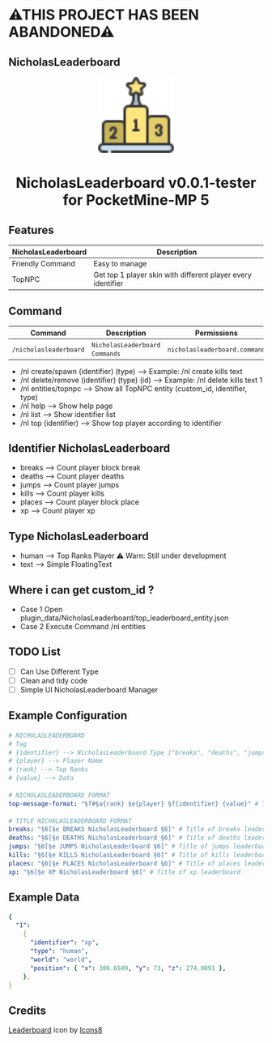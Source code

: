 <h1>⚠THIS PROJECT HAS BEEN ABANDONED⚠</h1>

## NicholasLeaderboard

<center><img src='leaderboard.png' width=150 height=150</img></center>

<h1 align="center"><b>NicholasLeaderboard v0.0.1-tester</b> for PocketMine-MP <b>5</b></h1>

## Features

| NicholasLeaderboard | Description                                                  |
| ------------------- | ------------------------------------------------------------ |
| Friendly Command    | Easy to manage                                               |
| TopNPC              | Get top 1 player skin with different player every identifier |

## Command

| Command                | Description                    | Permissions                   | Aliases |
| ---------------------- | ------------------------------ | ----------------------------- | ------- |
| `/nicholasleaderboard` | `NicholasLeaderboard Commands` | `nicholasleaderboard.command` | `/nl`   |

- /nl create/spawn (identifier) (type) --> Example: /nl create kills text
- /nl delete/remove (identifier) (type) (id) --> Example: /nl delete kills text 1
- /nl entities/topnpc --> Show all TopNPC entity (custom_id, identifier, type)
- /nl help --> Show help page
- /nl list --> Show identifier list
- /nl top (identifier) --> Show top player according to identifier

## Identifier NicholasLeaderboard

- breaks --> Count player block break
- deaths --> Count player deaths
- jumps --> Count player jumps
- kills --> Count player kills
- places --> Count player block place
- xp --> Count player xp

## Type NicholasLeaderboard

- human --> Top Ranks Player ⚠️ Warn: Still under development
- text --> Simple FloatingText

## Where i can get custom_id ?

- Case 1 Open plugin_data/NicholasLeaderboard/top_leaderboard_entity.json
- Case 2 Execute Command /nl entities

## TODO List

- [ ] Can Use Different Type
- [ ] Clean and tidy code
- [ ] Simple UI NicholasLeaderboard Manager

## Example Configuration

```yaml
# NICHOLASLEADERBOARD
# Tag
# {identifier} --> NicholasLeaderboard Type ["breaks", "deaths", "jumps", "kills", "xp"]
# {player} --> Player Name
# {rank} --> Top Ranks
# {value} --> Data

# NICHOLASLEADERBOARD FORMAT
top-message-format: "§f#§a{rank} §e{player} §f{identifier} {value}" # Top Leaderboard Format

# TITLE NICHOLASLEADERBOARD FORMAT
breaks: "§6[§e BREAKS NicholasLeaderboard §6]" # Title of breaks leaderboard
deaths: "§6[§e DEATHS NicholasLeaderboard §6]" # Title of deaths leaderboard
jumps: "§6[§e JUMPS NicholasLeaderboard §6]" # Title of jumps leaderboard
kills: "§6[§e KILLS NicholasLeaderboard §6]" # Title of kills leaderboard
places: "§6[§e PLACES NicholasLeaderboard §6]" # Title of places leaderboard
xp: "§6[§e XP NicholasLeaderboard §6]" # Title of xp leaderboard
```

## Example Data

```yaml
{
  "1":
    {
      "identifier": "xp",
      "type": "human",
      "world": "world",
      "position": { "x": 306.6509, "y": 73, "z": 274.0091 },
    },
}
```

## Credits

<a target="_blank" href="https://icons8.com/icon/X2Bsuwu66e8y/leaderboard">Leaderboard</a> icon by <a target="_blank" href="https://icons8.com">Icons8</a>
